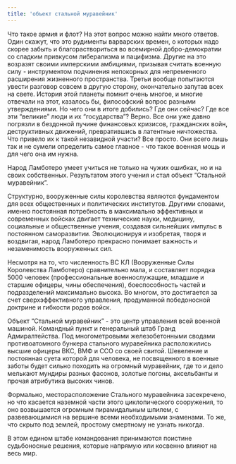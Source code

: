 ```yaml
---
title: 'объект стальной муравейник'
---
```



Что такое армия и флот? На этот вопрос можно найти много ответов. Один скажут, что это рудименты варварских времен, о которых надо скорее забыть и благораствориться во всемирной добро-демократии со сладким привкусом либерализма и пацифизма. Другие на это возразят своими имперскими амбициями, призывая считать военную силу - инструментом подчинения непокорных для непременного расширения жизненного пространства. Третьи вообще попытаются увести разговор совсем в другую сторону, окончательно запутав всех на свете. История этой планеты помнит очень многое, и многие отвечали на этот, казалось бы, философский вопрос разными утверждениями. Но чего они в итоге добились? Где они сейчас? Где все эти “великие” люди и их “государства”? Верно. Все они уже давно погрязли в бездонной пучине финансовых кризисов, гражданских войн, деструктивных движений, превратившись в латентные ничтожества. Что привело их к такой незавидной участи? Все просто. Они всего лишь так и не сумели определить самое главное - что такое военная мощь и для чего она им нужна.

Народ Ламботеро умеет учиться не только на чужих ошибках, но и на своих собственных. Результатом этого учения и стал объект “Стальной муравейник”.

Структурно, вооруженные силы королевства являются фундаментом для всех общественных и политических институтов. Другими словами, именно постоянная потребность в максимально эффективных и современных войсках двигает технические науки, медицину, социальные и общественные учения, создавая сильнейших импульс в постоянном саморазвитии. Эволюционируя и изобретая, творя и воздвигая, народ Ламботеро прекрасно понимает важность и незаменимость вооруженных сил.

Несмотря на то, что численность ВС КЛ (Вооруженные Силы Королевства Ламботеро) сравнительно мала, и составляет порядка 5000 человек (профессиональные военнослужащие, младшие и старшие офицеры, чины обеспечения), боеспособность частей и подразделений максимально высока. Во многом, это достигается за счет сверхэффективного управления, продуманной победоносной доктрине и гибкости родов войск.

Объект “Стальной муравейник” - это центр управления всей военной машиной. Командный пункт и генеральный штаб Гранд Адмиралтейства. Под многометровыми железобетонными сводами противоатомного бункера стального муравейника расположились высшие офицеры ВКС, ВМФ и ССО со своей свитой. Шевеление и постоянная суета которой для человека, не посвященного в военные заботы будет сильно походить на огромный муравейник, где то и дело мелькают мундиры разных фасонов, золотые погоны, аксельбанты и прочая атрибутика высоких чинов.

Формально, месторасположение Стального муравейника засекречено, но что касается наземной части этого циклопического сооружения, то оно возвышается огромным пирамидальным шпилем, с развевающимися на вершине всеми необходимыми знаменами. То же, что скрыто под землей, простому смертному не узнать никогда.

В этом едином штабе командования принимаются поистине судьбоносные решения, которые напрямую или косвенно влияют на весь мир.
